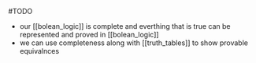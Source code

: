 #TODO 
- our [[bolean_logic]] is complete and everthing that is true can be represented and proved in [[bolean_logic]]
- we can use completeness along with [[truth_tables]] to show provable equivalnces
